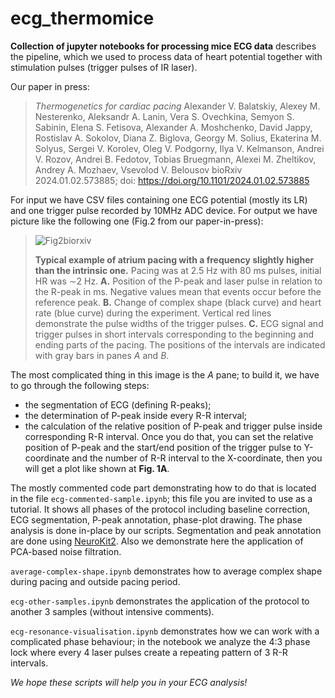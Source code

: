 # ecg_thermomice

**Collection of jupyter notebooks for processing mice ECG data** describes the pipeline, which we used to process data of heart potential together with stimulation pulses (trigger pulses of IR laser).

Our paper in press:
> *Thermogenetics for cardiac pacing* Alexander V. Balatskiy, Alexey M. Nesterenko, Aleksandr A. Lanin, Vera S. Ovechkina, Semyon S. Sabinin, Elena S. Fetisova, Alexander A. Moshchenko, David Jappy, Rostislav A. Sokolov, Diana Z. Biglova, Georgy M. Solius, Ekaterina M. Solyus, Sergei V. Korolev, Oleg V. Podgorny, Ilya V. Kelmanson, Andrei V. Rozov, Andrei B. Fedotov, Tobias Bruegmann, Alexei M. Zheltikov, Andrey A. Mozhaev, Vsevolod V. Belousov
bioRxiv 2024.01.02.573885; doi: https://doi.org/10.1101/2024.01.02.573885 

For input we have CSV files containing one ECG potential (mostly its LR) and one trigger pulse recorded by 10MHz ADC device. For output we have picture like the following one (Fig.2 from our paper-in-press):

> ![Fig2biorxiv](https://www.biorxiv.org/content/biorxiv/early/2024/02/08/2024.01.02.573885/F3.medium.gif)
> 
> **Typical example of atrium pacing with a frequency slightly higher than the intrinsic one.**
> Pacing was at 2.5 Hz with 80 ms pulses, initial HR was ∼2 Hz. **A.** Position of the P-peak and laser pulse in relation to the R-peak in ms. Negative values mean that events occur before the reference peak. **B.** Change of complex shape (black curve) and heart rate (blue curve) during the experiment. Vertical red lines demonstrate the pulse widths of the trigger pulses. **C.** ECG signal and trigger pulses in short intervals corresponding to the beginning and ending parts of the pacing. The positions of the intervals are indicated with gray bars in panes *A* and *B*.

The most complicated thing in this image is the *A* pane; to build it, we have to go through the following steps:

- the segmentation of ECG (defining R-peaks);
- the determination of P-peak inside every R-R interval;
- the calculation of the relative position of P-peak and trigger pulse inside corresponding R-R interval.
Once you do that, you can set the relative position of P-peak and the start/end position of the trigger pulse to Y-coordinate and the number of R-R interval to the X-coordinate, then you will get a plot like shown at **Fig. 1A**.

The mostly commented code part demonstrating how to do that is located in the file `ecg-commented-sample.ipynb`; this file you are invited to use as a tutorial. It shows all phases of the protocol including baseline correction, ECG segmentation, P-peak annotation, phase-plot drawing. The phase analysis is done in-place by our scripts. Segmentation and peak annotation are done using [NeuroKit2](https://github.com/neuropsychology/NeuroKit). Also we demonstrate here the application of PCA-based noise filtration.

`average-complex-shape.ipynb` demonstrates how to average complex shape during pacing and outside pacing period.

`ecg-other-samples.ipynb` demonstrates the application of the protocol to another 3 samples (without intensive comments).

`ecg-resonance-visualisation.ipynb` demonstrates how we can work with a complicated phase behaviour; in the notebook we analyze the 4:3 phase lock where every 4 laser pulses create a repeating pattern of 3 R-R intervals.

_We hope these scripts will help you in your ECG analysis!_
